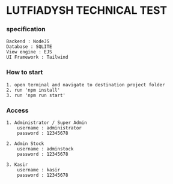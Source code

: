 # LUTFIADYSH TECHNICAL TEST 

### specification
    Backend : NodeJS
    Database : SQLITE
    View engine : EJS
    UI Framework : Tailwind

### How to start 
    1. open terminal and navigate to destination project folder
    2. run 'npm install'
    3. run 'npm run start'

### Access
    1. Administrator / Super Admin 
        username : administrator
        password : 12345678
    
    2. Admin Stock 
        username : adminstock
        password : 12345678
    
    3. Kasir 
        username : kasir
        password : 12345678


